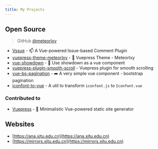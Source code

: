 ```yaml
---
title: My Projects
---
```


## Open Source

> GitHub [@meteorlxy](https://github.com/meteorlxy)

- [Vssue](https://github.com/meteorlxy/vssue) - :mailbox: A Vue-powered Issue-based Comment Plugin
- [vuepress-theme-meteorlxy](https://github.com/meteorlxy/vuepress-theme-meteorlxy) - :sparkling_heart: Vuepress Theme - Meteorlxy
- [vue-showdown](https://github.com/meteorlxy/vue-showdown) - :page_with_curl: Use showdown as a vue component
- [vuepress-plugin-smooth-scroll](https://github.com/meteorlxy/vuepress-plugin-smooth-scroll) - Vuepress plugin for smooth scrolling
- [vue-bs-pagination](https://github.com/meteorlxy/vue-bs-pagination) - :arrow_right: A very simple vue component - bootstrap pagination
- [iconfont-to-vue](https://github.com/meteorlxy/iconfont-to-vue) - A util to transform `iconfont.js` to `Iconfont.vue`

### Contributed to

- [Vuepress](https://github.com/vuejs/vuepress) - :memo: Minimalistic Vue-powered static site generator

## Websites

- [https://ana.xjtu.edu.cn](https://ana.xjtu.edu.cn)
- [https://mirrors.xjtu.edu.cn](https://mirrors.xjtu.edu.cn)
